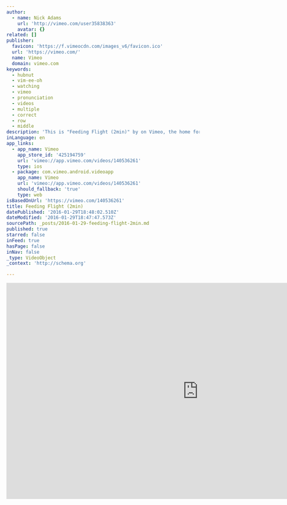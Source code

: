 ```yaml
---
author:
  - name: Nick Adams
    url: 'http://vimeo.com/user35838363'
    avatar: {}
related: []
publisher:
  favicon: 'https://f.vimeocdn.com/images_v6/favicon.ico'
  url: 'https://vimeo.com/'
  name: Vimeo
  domain: vimeo.com
keywords:
  - hubnut
  - vim-ee-oh
  - watching
  - vimeo
  - pronunciation
  - videos
  - multiple
  - correct
  - row
  - middle
description: 'This is "Feeding Flight (2min)" by on Vimeo, the home for high quality videos and the people who love them.'
inLanguage: en
app_links:
  - app_name: Vimeo
    app_store_id: '425194759'
    url: 'vimeo://app.vimeo.com/videos/140536261'
    type: ios
  - package: com.vimeo.android.videoapp
    app_name: Vimeo
    url: 'vimeo://app.vimeo.com/videos/140536261'
    should_fallback: 'true'
    type: web
isBasedOnUrl: 'https://vimeo.com/140536261'
title: Feeding Flight (2min)
datePublished: '2016-01-29T18:48:02.510Z'
dateModified: '2016-01-29T18:47:47.573Z'
sourcePath: _posts/2016-01-29-feeding-flight-2min.md
published: true
starred: false
inFeed: true
hasPage: false
inNav: false
_type: VideoObject
_context: 'http://schema.org'

---
```

<iframe src="https://cdn.embedly.com/widgets/media.html?src=https%3A%2F%2Fplayer.vimeo.com%2Fvideo%2F140536261&amp;url=https%3A%2F%2Fvimeo.com%2F140536261&amp;image=http%3A%2F%2Fi.vimeocdn.com%2Fvideo%2F537030758_1280.jpg&amp;key=b7d04c9b404c499eba89ee7072e1c4f7&amp;type=text%2Fhtml&amp;schema=vimeo" width="1000" height="563" scrolling="no" frameborder="0" allowfullscreen="allowfullscreen" style=""></iframe>
